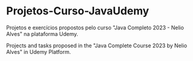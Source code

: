 # Projetos-Curso-JavaUdemy
Projetos e exercícios propostos pelo curso "Java Completo 2023 -  Nelio Alves" na plataforma Udemy. 

Projects and tasks proposed in the "Java Complete Course 2023 by Nelio Alves" in Udemy Platform.
